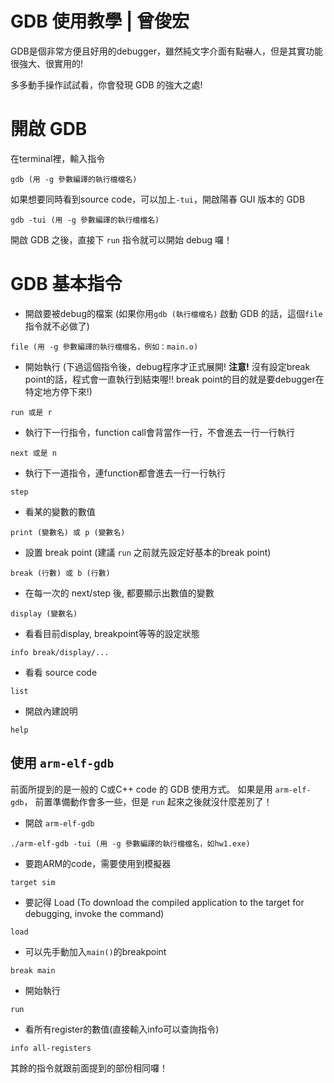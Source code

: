 # GDB 使用教學 | 曾俊宏

GDB是個非常方便且好用的debugger，雖然純文字介面有點嚇人，但是其實功能很強大、很實用的!

多多動手操作試試看，你會發現 GDB 的強大之處!

# 開啟 GDB

在terminal裡，輸入指令
```
gdb (用 -g 參數編譯的執行檔檔名)
```

如果想要同時看到source code，可以加上`-tui`，開啟陽春 GUI 版本的 GDB
```
gdb -tui (用 -g 參數編譯的執行檔檔名)
```

開啟 GDB 之後，直接下 `run` 指令就可以開始 debug 囉！

# GDB 基本指令

* 開啟要被debug的檔案 (如果你用`gdb (執行檔檔名)` 啟動 GDB 的話，這個`file`指令就不必做了)
```
file (用 -g 參數編譯的執行檔檔名，例如：main.o)
```

* 開始執行 (下過這個指令後，debug程序才正式展開! **注意!** 沒有設定break point的話，程式會一直執行到結束喔!!
break point的目的就是要debugger在特定地方停下來!)
```
run 或是 r
```

* 執行下一行指令，function call會背當作一行，不會進去一行一行執行
```
next 或是 n
```

* 執行下一道指令，連function都會進去一行一行執行
```
step
```

* 看某的變數的數值
```
print (變數名) 或 p (變數名)
```

* 設置 break point (建議 `run` 之前就先設定好基本的break point)
```
break (行數) 或 b (行數)
```

* 在每一次的 next/step 後, 都要顯示出數值的變數
```
display (變數名)
```

* 看看目前display, breakpoint等等的設定狀態
```
info break/display/...
```

* 看看 source code
```
list
```

* 開啟內建說明
```
help
```

## 使用 `arm-elf-gdb`

前面所提到的是一般的 C或C++ code 的 GDB 使用方式。
如果是用 `arm-elf-gdb`， 前置準備動作會多一些，但是 `run` 起來之後就沒什麼差別了！

* 開啟 `arm-elf-gdb`
```
./arm-elf-gdb -tui (用 -g 參數編譯的執行檔檔名，如hw1.exe)
```

* 要跑ARM的code，需要使用到模擬器
```
target sim
```

* 要記得 Load (To download the compiled application to the target for debugging, invoke the command)
```
load
```

* 可以先手動加入`main()`的breakpoint
```
break main
```

* 開始執行
```
run
```

* 看所有register的數值(直接輸入info可以查詢指令)
```
info all-registers
```

其餘的指令就跟前面提到的部份相同囉！
